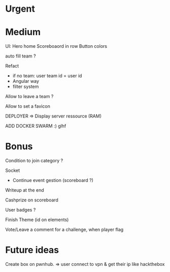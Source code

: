 # Urgent


# Medium

UI:
Hero home
Scoreboaord in row
Button colors

auto fill team ?

Refact
- if no team: user team id = user id
- Angular way
- filter system

Allow to leave a team ?

Allow to set a favicon

DEPLOYER => Display server ressource (RAM)

ADD DOCKER SWARM :) glhf

# Bonus

Condition to join category ?

Socket
- Continue event gestion (scoreboard ?)

Writeup at the end

Cashprize on scoreboard

User badges ?

Finish Theme (id on elements)

Vote/Leave a comment for a challenge, when player flag

# Future ideas

Create box on pwnhub.
=> user connect to vpn & get their ip like hackthebox